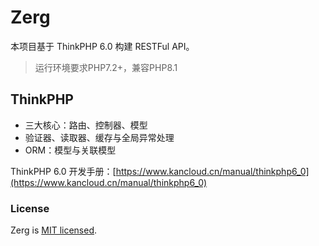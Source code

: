 # Zerg

本项目基于 ThinkPHP 6.0 构建 RESTFul API。

> 运行环境要求PHP7.2+，兼容PHP8.1

## ThinkPHP

- 三大核心：路由、控制器、模型
- 验证器、读取器、缓存与全局异常处理
- ORM：模型与关联模型

ThinkPHP 6.0 开发手册：[https://www.kancloud.cn/manual/thinkphp6_0](https://www.kancloud.cn/manual/thinkphp6_0)

### License

Zerg is [MIT licensed](./LICENSE).
